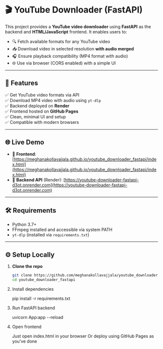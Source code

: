 # 🎬 YouTube Downloader (FastAPI)

This project provides a **YouTube video downloader** using **FastAPI** as the backend and **HTML/JavaScript** frontend. It enables users to:

- 🔍 Fetch available formats for any YouTube video
- 📥 Download video in selected resolution **with audio merged**
- 🎧 Ensure playback compatibility (MP4 format with audio)
- 🌐 Use via browser (CORS enabled) with a simple UI

---

## 🚀 Features

✅ Get YouTube video formats via API  
✅ Download MP4 video with audio using `yt-dlp`  
✅ Backend deployed on **Render**  
✅ Frontend hosted on **GitHub Pages**  
✅ Clean, minimal UI and setup  
✅ Compatible with modern browsers  

---

## 🌐 Live Demo

- 🔗 **Frontend**: [https://meghanakollavajjala.github.io/youtube_downloader_fastapi/index.html](https://meghanakollavajjala.github.io/youtube_downloader_fastapi/index.html)  
- 🔗 **Backend API** (Render): [https://youtube-downloader-fastapi-d3ot.onrender.com](https://youtube-downloader-fastapi-d3ot.onrender.com)

---

## 🛠️ Requirements

- Python 3.7+
- FFmpeg installed and accessible via system PATH
- `yt-dlp` (installed via `requirements.txt`)

---

## ⚙️ Setup Locally

1. **Clone the repo**
   ```bash
   git clone https://github.com/meghanakollavajjala/youtube_downloader_fastapi.git
   cd youtube_downloader_fastapi

2. Install dependencies

   pip install -r requirements.txt

3. Run FastAPI backend

   uvicorn App:app --reload

4. Open frontend
   
   Just open index.html in your browser
   Or deploy using GitHub Pages as you’ve done

